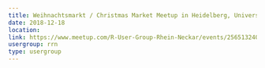 ```yaml
---
title: Weihnachtsmarkt / Christmas Market Meetup in Heidelberg, Universitätsplatz
date: 2018-12-18
location: 
link: https://www.meetup.com/R-User-Group-Rhein-Neckar/events/256513240/
usergroup: rrn
type: usergroup
---
```

